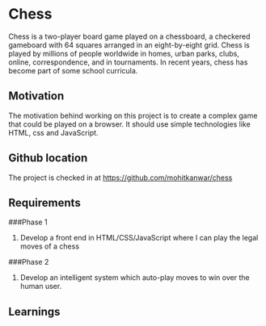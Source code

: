 Chess
=====
Chess is a two-player board game played on a chessboard, a checkered gameboard with 64 squares arranged in an eight-by-eight grid. Chess is played by millions of people worldwide in homes, urban parks, clubs, online, correspondence, and in tournaments. In recent years, chess has become part of some school curricula.

Motivation
----------
The motivation behind working on this project is to create a complex game that could be played on a browser. It should use simple technologies like HTML, css and JavaScript.

Github location
---------------
The project is checked in at https://github.com/mohitkanwar/chess

Requirements
------------

###Phase 1
1) Develop a front end in HTML/CSS/JavaScript where I can play the legal moves of a chess

###Phase 2
1) Develop an intelligent system which auto-play moves to win over the human user.

Learnings
---------
